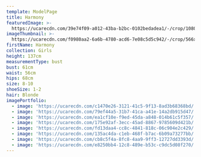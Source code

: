 ```yaml
---
template: ModelPage
title: Harmony
featuredImage: >-
  https://ucarecdn.com/39e74f09-a012-43ba-b2bc-0102bedadea1/-/crop/1080x730/0,21/-/preview/
imageThumbnail: >-
  https://ucarecdn.com/f0980aa2-6a6b-4780-acd6-7e08c5d5c942/-/crop/566x768/118,13/-/preview/
firstName: Harmony
collection: Girls
height: 137cm
measurementType: bust
bust: 61cm
waist: 56cm
hips: 68cm
size: 8-10
shoeSize: 1-2
hair: Blonde
imagePortfolio:
  - image: 'https://ucarecdn.com/c1470e26-3121-41c5-9f13-8ad3b68368bd/'
  - image: 'https://ucarecdn.com/79ef44a5-31b7-41ca-a41e-14a2db915d47/'
  - image: 'https://ucarecdn.com/ea1cf10e-f9ed-45da-a848-014b61c5f357/'
  - image: 'https://ucarecdn.com/175e92af-3ecc-45ad-8867-9785609d421b/'
  - image: 'https://ucarecdn.com/fd13daa4-cc8c-4841-818c-06c904e2c429/'
  - image: 'https://ucarecdn.com/135ac4da-c1eb-468f-b7ac-6b09a73277bb/'
  - image: 'https://ucarecdn.com/cb8c5f4a-8fc8-4aa9-9ff3-12727dd3393d/'
  - image: 'https://ucarecdn.com/e8250bb4-12c8-489e-b53c-c9dc5d08f270/'
---
```


